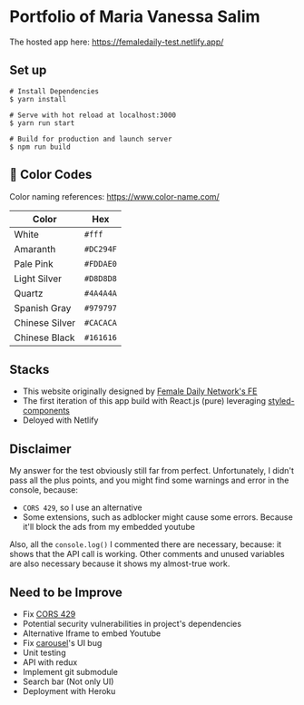 # Portfolio of Maria Vanessa Salim
The hosted app here: https://femaledaily-test.netlify.app/

## Set up
```
# Install Dependencies
$ yarn install

# Serve with hot reload at localhost:3000
$ yarn run start

# Build for production and launch server
$ npm run build
```

## 🎨 Color Codes
Color naming references: https://www.color-name.com/

| Color             | Hex                                                                |
| ------------------| --------- |
| White             | `#fff` |
| Amaranth          | `#DC294F` |
| Pale Pink         | `#FDDAE0` |
| Light Silver      | `#D8D8D8` |
| Quartz            | `#4A4A4A` |
| Spanish Gray      | `#979797` |
| Chinese Silver    | `#CACACA` |
| Chinese Black     | `#161616` |

## Stacks
- This website originally designed by [Female Daily Network's FE](https://ibb.co/nByzdVt) 
- The first iteration of this app build with React.js (pure) leveraging [styled-components](https://github.com/styled-components/styled-components)
- Deloyed with Netlify

## Disclaimer
My answer for the test obviously still far from perfect. Unfortunately, I didn't pass all the plus points, and you might find some warnings and error in the console, because:
- `CORS 429`, so I use an alternative
- Some extensions, such as adblocker might cause some errors. Because it'll block the ads from my embedded youtube

Also, all the `console.log()` I commented there are necessary, because: it shows that the API call is working. Other comments and unused variables are also necessary because it shows my almost-true work.

## Need to be Improve
- Fix [CORS 429](https://stackoverflow.com/questions/43871637/no-access-control-allow-origin-header-is-present-on-the-requested-resource-whe)
- Potential security vulnerabilities in project's dependencies
- Alternative Iframe to embed Youtube
- Fix [carousel](https://sag1v.github.io/react-elastic-carousel/styling)'s UI bug
- Unit testing
- API with redux
- Implement git submodule
- Search bar (Not only UI)
- Deployment with Heroku
